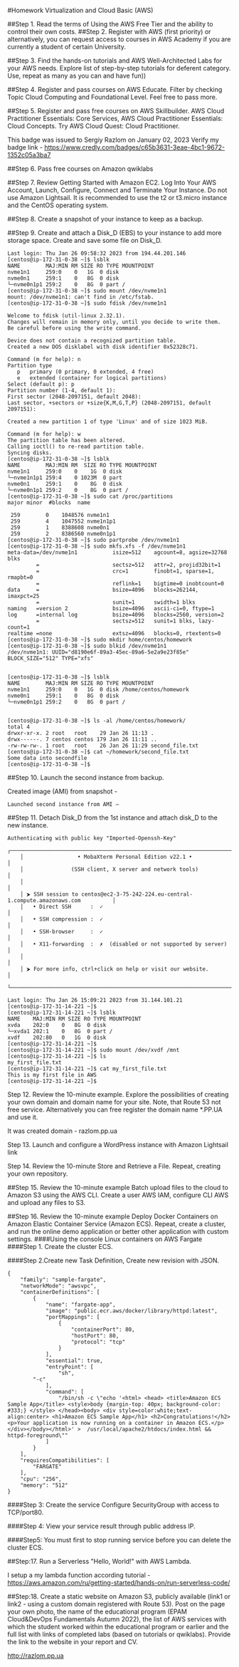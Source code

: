 ﻿#Homework Virtualization and Cloud Basic (AWS)

##Step 1. Read the terms of Using the AWS Free Tier and the ability to control their own costs.
##Step 2. Register with AWS (first priority) or alternatively, you can request access to courses in AWS Academy if you are currently a student of certain University.

##Step 3. Find the hands-on tutorials and AWS Well-Architected Labs for your AWS needs. Explore list of step-by-step tutorials for deferent category. Use, repeat as many as you can and have fun))

##Step 4. Register and pass courses on AWS Educate. Filter by checking Topic Cloud Computing and Foundational Level. Feel free to pass more.

##Step 5. Register and pass free courses on AWS Skillbuilder. AWS Cloud Practitioner Essentials: Core Services, AWS Cloud Practitioner Essentials: Cloud Concepts. Try AWS Cloud Quest: Cloud Practitioner.
 

This badge was issued to Sergiy Razlom on January 02, 2023
Verify my badge link - 
https://www.credly.com/badges/c65b3631-3eae-4bc1-9672-1352c05a3ba7

##Step 6. Pass free courses on Amazon qwiklabs

##Step 7. Review Getting Started with Amazon EC2. Log Into Your AWS Account, Launch, Configure, Connect and Terminate Your Instance. Do not use Amazon Lightsail. It is recommended to use the t2 or t3.micro instance and the CentOS operating system.

 

 
##Step 8. Create a snapshot of your instance to keep as a backup.

 
##Step 9. Create and attach a Disk_D (EBS) to your instance to add more storage space. Create and save some file on Disk_D.
 
```
Last login: Thu Jan 26 09:58:32 2023 from 194.44.201.146
[centos@ip-172-31-0-38 ~]$ lsblk
NAME        MAJ:MIN RM SIZE RO TYPE MOUNTPOINT
nvme1n1     259:0    0   1G  0 disk
nvme0n1     259:1    0   8G  0 disk
└─nvme0n1p1 259:2    0   8G  0 part /
[centos@ip-172-31-0-38 ~]$ sudo mount /dev/nvme1n1
mount: /dev/nvme1n1: can't find in /etc/fstab.
[centos@ip-172-31-0-38 ~]$ sudo fdisk /dev/nvme1n1

Welcome to fdisk (util-linux 2.32.1).
Changes will remain in memory only, until you decide to write them.
Be careful before using the write command.

Device does not contain a recognized partition table.
Created a new DOS disklabel with disk identifier 0x52328c71.

Command (m for help): n
Partition type
   p   primary (0 primary, 0 extended, 4 free)
   e   extended (container for logical partitions)
Select (default p): p
Partition number (1-4, default 1):
First sector (2048-2097151, default 2048):
Last sector, +sectors or +size{K,M,G,T,P} (2048-2097151, default 2097151):

Created a new partition 1 of type 'Linux' and of size 1023 MiB.

Command (m for help): w
The partition table has been altered.
Calling ioctl() to re-read partition table.
Syncing disks.
[centos@ip-172-31-0-38 ~]$ lsblk
NAME        MAJ:MIN RM  SIZE RO TYPE MOUNTPOINT
nvme1n1     259:0    0    1G  0 disk
└─nvme1n1p1 259:4    0 1023M  0 part
nvme0n1     259:1    0    8G  0 disk
└─nvme0n1p1 259:2    0    8G  0 part /
[centos@ip-172-31-0-38 ~]$ sudo cat /proc/partitions
major minor  #blocks  name

 259        0    1048576 nvme1n1
 259        4    1047552 nvme1n1p1
 259        1    8388608 nvme0n1
 259        2    8386560 nvme0n1p1
[centos@ip-172-31-0-38 ~]$ sudo partprobe /dev/nvme1n1
[centos@ip-172-31-0-38 ~]$ sudo mkfs.xfs -f /dev/nvme1n1
meta-data=/dev/nvme1n1           isize=512    agcount=8, agsize=32768 blks
         =                       sectsz=512   attr=2, projid32bit=1
         =                       crc=1        finobt=1, sparse=1, rmapbt=0
         =                       reflink=1    bigtime=0 inobtcount=0
data     =                       bsize=4096   blocks=262144, imaxpct=25
         =                       sunit=1      swidth=1 blks
naming   =version 2              bsize=4096   ascii-ci=0, ftype=1
log      =internal log           bsize=4096   blocks=2560, version=2
         =                       sectsz=512   sunit=1 blks, lazy-count=1
realtime =none                   extsz=4096   blocks=0, rtextents=0
[centos@ip-172-31-0-38 ~]$ sudo mkdir home/centos/homework
[centos@ip-172-31-0-38 ~]$ sudo blkid /dev/nvme1n1
/dev/nvme1n1: UUID="d8190e6f-89a3-45ec-89a6-5e2a9e23f85e" BLOCK_SIZE="512" TYPE="xfs"


[centos@ip-172-31-0-38 ~]$ lsblk
NAME        MAJ:MIN RM SIZE RO TYPE MOUNTPOINT
nvme1n1     259:0    0   1G  0 disk /home/centos/homework
nvme0n1     259:1    0   8G  0 disk
└─nvme0n1p1 259:2    0   8G  0 part /


[centos@ip-172-31-0-38 ~]$ ls -al /home/centos/homework/
total 4
drwxr-xr-x. 2 root   root    29 Jan 26 11:13 .
drwx------. 7 centos centos 179 Jan 26 11:11 ..
-rw-rw-rw-. 1 root   root    26 Jan 26 11:29 second_file.txt
[centos@ip-172-31-0-38 ~]$ cat ~/homework/second_file.txt
Some data into secondfile
[centos@ip-172-31-0-38 ~]$
```

##Step 10. Launch the second instance from backup.

Created image (AMI) from snapshot -
 
 	Launched second instance from AMI –
 
##Step 11. Detach Disk_D from the 1st instance and attach disk_D to the new instance.

 
```
Authenticating with public key "Imported-Openssh-Key"
    ┌──────────────────────────────────────────────────────────────────────┐
    │                 • MobaXterm Personal Edition v22.1 •                 │
    │               (SSH client, X server and network tools)               │
    │                                                                      │
    │ ⮞ SSH session to centos@ec2-3-75-242-224.eu-central-1.compute.amazonaws.com          │
    │   • Direct SSH      :  ✓                                             │
    │   • SSH compression :  ✓                                             │
    │   • SSH-browser     :  ✓                                             │
    │   • X11-forwarding  :  ✗  (disabled or not supported by server)      │
    │                                                                      │
    │ ⮞ For more info, ctrl+click on help or visit our website.            │
    └──────────────────────────────────────────────────────────────────────┘

Last login: Thu Jan 26 15:09:21 2023 from 31.144.101.21
[centos@ip-172-31-14-221 ~]$
[centos@ip-172-31-14-221 ~]$ lsblk
NAME    MAJ:MIN RM SIZE RO TYPE MOUNTPOINT
xvda    202:0    0   8G  0 disk
└─xvda1 202:1    0   8G  0 part /
xvdf    202:80   0   1G  0 disk
[centos@ip-172-31-14-221 ~]$
[centos@ip-172-31-14-221 ~]$ sudo mount /dev/xvdf /mnt
[centos@ip-172-31-14-221 ~]$ ls
my_first_file.txt
[centos@ip-172-31-14-221 ~]$ cat my_first_file.txt
This is my first file in AWS
[centos@ip-172-31-14-221 ~]$
```

Step 12. Review the 10-minute example. Explore the possibilities of creating your own domain and domain name for your site. Note, that Route 53 not free service. Alternatively you can free register the domain name *.PP.UA and use it.

It was created domain -  razlom.pp.ua

Step 13. Launch and configure a WordPress instance with Amazon Lightsail link

 

 

 
Step 14. Review the 10-minute Store and Retrieve a File. Repeat, creating your own repository.

 
##Step 15. Review the 10-minute example Batch upload files to the cloud to Amazon S3 using the AWS CLI. Create a user AWS IAM, configure CLI AWS and upload any files to S3.

 


##Step 16. Review the 10-minute example Deploy Docker Containers on Amazon Elastic Container Service (Amazon ECS). Repeat, create a cluster, and run the online demo application or better other application with custom settings.
####Using the console Linux containers on AWS Fargate
####Step 1. Create the cluster ECS.
 
####Step 2.Create new Task Definition, Create new revision with JSON.

```
{
    "family": "sample-fargate", 
    "networkMode": "awsvpc", 
    "containerDefinitions": [
        {
            "name": "fargate-app", 
            "image": "public.ecr.aws/docker/library/httpd:latest", 
            "portMappings": [
                {
                    "containerPort": 80, 
                    "hostPort": 80, 
                    "protocol": "tcp"
                }
            ], 
            "essential": true, 
            "entryPoint": [
                "sh",
		"-c"
            ], 
            "command": [
                "/bin/sh -c \"echo '<html> <head> <title>Amazon ECS Sample App</title> <style>body {margin-top: 40px; background-color: #333;} </style> </head><body> <div style=color:white;text-align:center> <h1>Amazon ECS Sample App</h1> <h2>Congratulations!</h2> <p>Your application is now running on a container in Amazon ECS.</p> </div></body></html>' >  /usr/local/apache2/htdocs/index.html && httpd-foreground\""
            ]
        }
    ], 
    "requiresCompatibilities": [
        "FARGATE"
    ], 
    "cpu": "256", 
    "memory": "512"
}
```

 
####Step 3: Create the service
Configure SecurityGroup with access to TCP/port80.

####Step 4: View your service result through public address IP. 

####Step5: You must first to stop running service before you can delete the cluster ECS. 

##Step:17. Run a Serverless "Hello, World!" with AWS Lambda.

I setup a my lambda function according tutorial -
https://aws.amazon.com/ru/getting-started/hands-on/run-serverless-code/
 

##Step:18. Create a static website on Amazon S3, publicly available (link1 or link2 - using a custom domain registered with Route 53). Post on the page your own photo, the name of the educational program (EPAM Cloud&DevOps Fundamentals Autumn 2022), the list of AWS services with which the student worked within the educational program or earlier and the full list with links of completed labs (based on tutorials or qwiklabs). Provide the link to the website in your report and СV.
 
http://razlom.pp.ua
